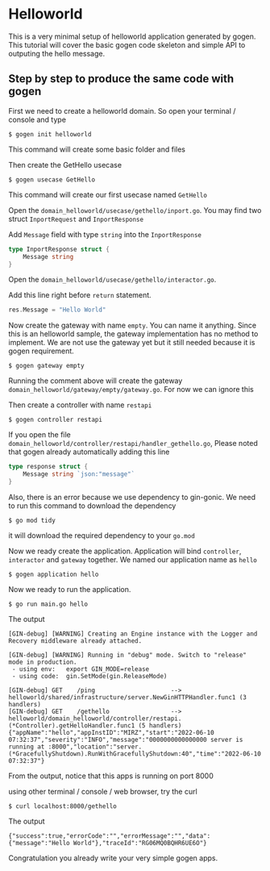 # Helloworld

This is a very minimal setup of helloworld application generated by gogen. This tutorial will cover the basic gogen code skeleton and simple API to outputing the hello message.

## Step by step to produce the same code with gogen

First we need to create a helloworld domain. So open your terminal / console and type

```shell
$ gogen init helloworld
```

This command will create some basic folder and files

Then create the GetHello usecase

```shell
$ gogen usecase GetHello
```

This command will create our first usecase named `GetHello`

Open the `domain_helloworld/usecase/gethello/inport.go`. You may find two struct `InportRequest` and `InportResponse`

Add `Message` field with type `string`  into the `InportResponse`

```go
type InportResponse struct {
	Message string
}
```

Open the `domain_helloworld/usecase/gethello/interactor.go`. 

Add this line right before `return` statement. 

```go
res.Message = "Hello World"
```

Now create the gateway with name `empty`. You can name it anything. Since this is an helloworld sample, the gateway implementation has no method to implement. We are not use the gateway yet but it still needed because it is gogen requirement.

```shell
$ gogen gateway empty
```

Running the comment above will create the gateway `domain_helloworld/gateway/empty/gateway.go`. For now we can ignore this

Then create a controller with name `restapi` 

```shell
$ gogen controller restapi
```
If you open the file `domain_helloworld/controller/restapi/handler_gethello.go`, Please noted that gogen already automatically adding this line 

```go
type response struct {
    Message string `json:"message"`
}
```

Also, there is an error because we use dependency to gin-gonic. We need to run this command to download the dependency
```shell
$ go mod tidy
```

it will download the required dependency to your `go.mod`

Now we ready create the application. Application will bind `controller`, `interactor` and `gateway` together. We named our application name as `hello`

```shell
$ gogen application hello
```

Now we ready to run the application.

```shell
$ go run main.go hello
```

The output
```shell
[GIN-debug] [WARNING] Creating an Engine instance with the Logger and Recovery middleware already attached.

[GIN-debug] [WARNING] Running in "debug" mode. Switch to "release" mode in production.
 - using env:   export GIN_MODE=release
 - using code:  gin.SetMode(gin.ReleaseMode)

[GIN-debug] GET    /ping                     --> helloworld/shared/infrastructure/server.NewGinHTTPHandler.func1 (3 handlers)
[GIN-debug] GET    /gethello                 --> helloworld/domain_helloworld/controller/restapi.(*Controller).getHelloHandler.func1 (5 handlers)
{"appName":"hello","appInstID":"MIRZ","start":"2022-06-10 07:32:37","severity":"INFO","message":"0000000000000000 server is running at :8000","location":"server.(*GracefullyShutdown).RunWithGracefullyShutdown:40","time":"2022-06-10 07:32:37"}

```
From the output, notice that this apps is running on port 8000

using other terminal / console / web browser, try the curl

```shell
$ curl localhost:8000/gethello
```

The output 
```shell
{"success":true,"errorCode":"","errorMessage":"","data":{"message":"Hello World"},"traceId":"RG06MQ0BQHR6UE6O"}
```

Congratulation you already write your very simple gogen apps. 




